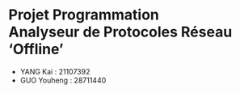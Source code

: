 # Projet Programmation <br> Analyseur de Protocoles Réseau ‘Offline’

- YANG Kai : 21107392
- GUO Youheng : 28711440